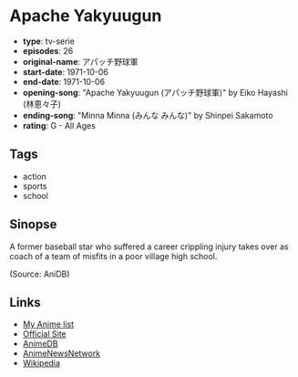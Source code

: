# Apache Yakyuugun

-   **type**: tv-serie
-   **episodes**: 26
-   **original-name**: アパッチ野球軍
-   **start-date**: 1971-10-06
-   **end-date**: 1971-10-06
-   **opening-song**: "Apache Yakyuugun (アパッチ野球軍)" by Eiko Hayashi (林恵々子)
-   **ending-song**: "Minna Minna (みんな みんな)" by Shinpei Sakamoto
-   **rating**: G - All Ages

## Tags

-   action
-   sports
-   school

## Sinopse

A former baseball star who suffered a career crippling injury takes over as coach of a team of misfits in a poor village high school.

(Source: AniDB)

## Links

-   [My Anime list](https://myanimelist.net/anime/3844/Apache_Yakyuugun)
-   [Official Site](http://www.toei-anim.co.jp/lineup/tv/apach/)
-   [AnimeDB](http://anidb.info/perl-bin/animedb.pl?show=anime&aid=1902)
-   [AnimeNewsNetwork](http://www.animenewsnetwork.com/encyclopedia/anime.php?id=1180)
-   [Wikipedia](http://ja.wikipedia.org/wiki/%E3%82%A2%E3%83%91%E3%83%83%E3%83%81%E9%87%8E%E7%90%83%E8%BB%8D)
